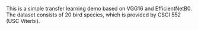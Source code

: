 This is a simple transfer learning demo based on VGG16 and EfficientNetB0. The dataset consists of 20 bird species, which is provided by CSCI 552 (USC Viterbi).